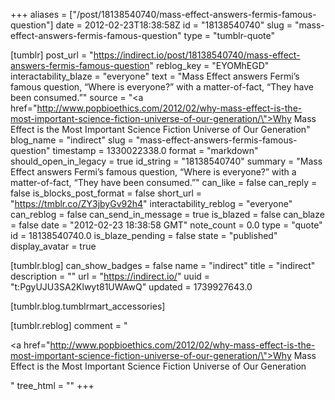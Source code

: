 +++
aliases = ["/post/18138540740/mass-effect-answers-fermis-famous-question"]
date = 2012-02-23T18:38:58Z
id = "18138540740"
slug = "mass-effect-answers-fermis-famous-question"
type = "tumblr-quote"

[tumblr]
post_url = "https://indirect.io/post/18138540740/mass-effect-answers-fermis-famous-question"
reblog_key = "EYOMhEGD"
interactability_blaze = "everyone"
text = "Mass Effect answers Fermi’s famous question, “Where is everyone?” with a matter-of-fact, “They have been consumed.”"
source = "<a href=\"http://www.popbioethics.com/2012/02/why-mass-effect-is-the-most-important-science-fiction-universe-of-our-generation/\">Why Mass Effect is the Most Important Science Fiction Universe of Our Generation</a>"
blog_name = "indirect"
slug = "mass-effect-answers-fermis-famous-question"
timestamp = 1330022338.0
format = "markdown"
should_open_in_legacy = true
id_string = "18138540740"
summary = "Mass Effect answers Fermi’s famous question, “Where is everyone?” with a matter-of-fact, “They have been consumed.”"
can_like = false
can_reply = false
is_blocks_post_format = false
short_url = "https://tmblr.co/ZY3jbyGv92h4"
interactability_reblog = "everyone"
can_reblog = false
can_send_in_message = true
is_blazed = false
can_blaze = false
date = "2012-02-23 18:38:58 GMT"
note_count = 0.0
type = "quote"
id = 18138540740.0
is_blaze_pending = false
state = "published"
display_avatar = true

[tumblr.blog]
can_show_badges = false
name = "indirect"
title = "indirect"
description = ""
url = "https://indirect.io/"
uuid = "t:PgyUJU3SA2Klwyt81UWAwQ"
updated = 1739927643.0

[tumblr.blog.tumblrmart_accessories]

[tumblr.reblog]
comment = "<p><a href=\"http://www.popbioethics.com/2012/02/why-mass-effect-is-the-most-important-science-fiction-universe-of-our-generation/\">Why Mass Effect is the Most Important Science Fiction Universe of Our Generation</a></p>"
tree_html = ""
+++
